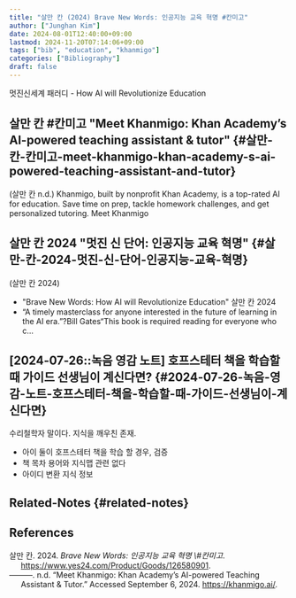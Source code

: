 ```yaml
---
title: "살만 칸 (2024) Brave New Words: 인공지능 교육 혁명 #칸미고"
author: ["Junghan Kim"]
date: 2024-08-01T12:40:00+09:00
lastmod: 2024-11-20T07:14:06+09:00
tags: ["bib", "education", "khanmigo"]
categories: ["Bibliography"]
draft: false
---
```


멋진신세계 패러디 - How AI will Revolutionize Education


## 살만 칸 #칸미고 "Meet Khanmigo: Khan Academy’s AI-powered teaching assistant &amp; tutor" {#살만-칸-칸미고-meet-khanmigo-khan-academy-s-ai-powered-teaching-assistant-and-tutor}

(살만 칸 n.d.) Khanmigo, built by nonprofit Khan Academy, is a top-rated AI for education. Save time on prep, tackle homework challenges, and get personalized tutoring. Meet Khanmigo


## 살만 칸 2024 "멋진 신 단어: 인공지능 교육 혁명" {#살만-칸-2024-멋진-신-단어-인공지능-교육-혁명}

(살만 칸 2024)

-   "Brave New Words: How AI will Revolutionize Education" 살만 칸 2024
-   “A timely masterclass for anyone interested in the future of learning in the AI era.”?Bill Gates“This book is required reading for everyone who c...


## [2024-07-26::녹음 영감 노트] 호프스테터 책을 학습할 때 가이드 선생님이 계신다면? {#2024-07-26-녹음-영감-노트-호프스테터-책을-학습할-때-가이드-선생님이-계신다면}

수리철학자 말이다. 지식을 깨우친 존재.

-   아이 둘이 호프스테터 책을 학습 할 경우, 검증
-   책 목차 용어와 지식맵 관련 없다
-   아이디 변환 지식 정보


## Related-Notes {#related-notes}

## References

<style>.csl-entry{text-indent: -1.5em; margin-left: 1.5em;}</style><div class="csl-bib-body">
  <div class="csl-entry">살만 칸. 2024. <i>Brave New Words: 인공지능 교육 혁명 \#칸미고</i>. <a href="https://www.yes24.com/Product/Goods/126580901">https://www.yes24.com/Product/Goods/126580901</a>.</div>
  <div class="csl-entry">———. n.d. “Meet Khanmigo: Khan Academy’s AI-powered Teaching Assistant &#38; Tutor.” Accessed September 6, 2024. <a href="https://khanmigo.ai/">https://khanmigo.ai/</a>.</div>
</div>
